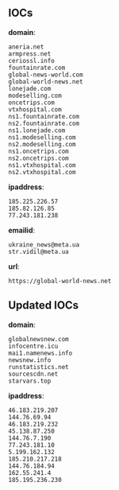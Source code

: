 
## IOCs

__domain__:

```text
aneria.net
armpress.net
ceriossl.info
fountainrate.com
global-news-world.com
global-world-news.net
lonejade.com
modeselling.com
oncetrips.com
vtxhospital.com
ns1.fountainrate.com
ns2.fountainrate.com
ns1.lonejade.com
ns1.modeselling.com
ns2.modeselling.com
ns1.oncetrips.com
ns2.oncetrips.com
ns1.vtxhospital.com
ns2.vtxhospital.com
```
__ipaddress__:

```text
185.225.226.57
185.82.126.85
77.243.181.238
```
__emailid__:

```text
ukraine_news@meta.ua
str.vidil@meta.ua
```
__url__:

```text
https://global-world-news.net
```

## Updated IOCs

__domain__:

```text
globalnewsnew.com
infocentre.icu
mai1.namenews.info
newsnew.info
runstatistics.net
sourcescdn.net
starvars.top
```

__ipaddress__:

```text
46.183.219.207
144.76.69.94
46.183.219.232
45.138.87.250
144.76.7.190
77.243.181.10
5.199.162.132
185.210.217.218
144.76.184.94
162.55.241.4
185.195.236.230
```

